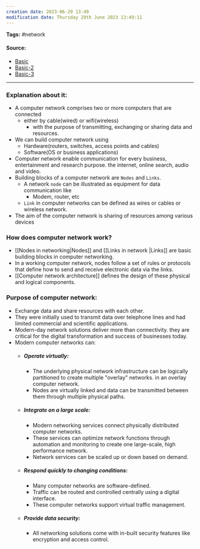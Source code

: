 ```yaml
---
creation date: 2023-06-29 13:49
modification date: Thursday 29th June 2023 13:49:11
---
```


**Tags:** #network 

#### Source:

* [Basic](https://www.ibm.com/topics/networking)
* [Basic-2](https://learn.microsoft.com/en-us/training/modules/network-fundamentals/2-network-types-topologies)
* [Basic-3](https://aws.amazon.com/what-is/computer-networking/)

--------------------------------------

### Explanation about it:

* A computer network comprises two or more computers that are connected
	* either by cable(wired) or wifi(wireless)
		* with the purpose of transmitting, exchanging or sharing data and resources.
* We can build computer network using 
	* Hardware(routers, switches, access points and cables)
	* Software(OS or business applications)
* Computer network enable communication for every business, entertainment and research purpose. the internet, online search, audio and video.
* Building blocks of a computer network are `Nodes` and `Links`.
	* A network `node` can be illustrated as equipment for data communication like
		* Modem, router, etc
	* `Link` in computer networks can be defined as wires or cables or wireless network.
* The aim of the computer network is sharing of resources among various devices

### How does computer network work?

* [[Nodes in networking|Nodes]] and [[Links in network |Links]] are basic building blocks in computer networking. 
* In a working computer network, nodes follow a set of rules or protocols that define how to send and receive electronic data via the links.
* [[Computer network architecture]] defines the design of these physical and logical components.

### Purpose of computer network:

* Exchange data and share resources with each other.
* They were initially used to transmit data over telephone lines and had limited commercial and scientific applications.
* Modern-day network solutions deliver more than connectivity. they are critical for the digital transformation and success of businesses today.
* Modern computer networks can:
	* ##### Operate virtually:
		* The underlying physical network infrastructure can be logically partitioned to create multiple "overlay" networks. in an overlay computer network.
		* Nodes are virtually linked and data can be transmitted between them through multiple physical paths.
	* ##### Integrate on a large scale:
		* Modern networking services connect physically distributed computer networks.
		* These services can optimize network functions through automation and monitoring to create one large-scale, high performance network.
		* Network services can be scaled up or down based on demand.
	* ##### Respond quickly to changing conditions:
		* Many computer networks are software-defined.
		* Traffic can be routed and controlled centrally using a digital interface.
		* These computer networks support virtual traffic management.
	* ##### Provide data security:
		* All networking solutions come with in-built security features like encryption and access control.